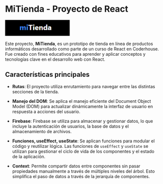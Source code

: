 # MiTienda - Proyecto de React

![miTienda Logo](asdad.png)

Este proyecto, **MiTienda**, es un prototipo de tienda en línea de productos informáticos desarrollado como parte de un curso de React en Coderhouse. Fue creado con fines educativos para aprender y aplicar conceptos y tecnologías clave en el desarrollo web con React.

## Características principales

- **Rutas**: El proyecto utiliza enrutamiento para navegar entre las distintas secciones de la tienda.

- **Manejo del DOM**: Se aplica el manejo eficiente del Document Object Model (DOM) para actualizar dinámicamente la interfaz de usuario en respuesta a acciones del usuario.

- **Firebase**: Firebase se utiliza para almacenar y gestionar datos, lo que incluye la autenticación de usuarios, la base de datos y el almacenamiento de archivos.

- **Funciones, useEffect, useState**: Se aplican funciones para modular el código y reutilizar lógica. Las funciones de `useEffect` y `useState` se utilizan para gestionar el ciclo de vida de los componentes y el estado de la aplicación.

- **Context**: Permite compartir datos entre componentes sin pasar propiedades manualmente a través de múltiples niveles del árbol. Esto simplifica el paso de datos a través de la jerarquía de componentes.
